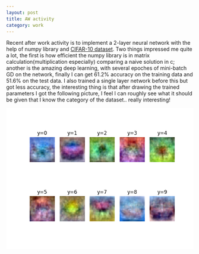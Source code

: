 ```yaml
---
layout: post
title: AW activity
category: work
---
```


Recent after work activity is to implement a 2-layer neural network with the help of numpy library and [CIFAR-10 dataset](https://www.cs.toronto.edu/~kriz/cifar.html). Two things impressed me quite a lot, the first is how efficient the numpy library is in matrix calculation(multiplication especially) comparing a naive solution in c; another is the amazing deep learning, with several epoches of mini-batch GD on the network, finally I can get 61.2% accuracy on the training data and 51.6% on the test data. I also trained a single layer network before this but got less accuracy, the interesting thing is that after drawing the trained parameters I got the following picture, I feel I can roughly see what it should be given that I know the category of the dataset.. really interesting!

![Parameters image](https://github.com/ao-song/ao-song.github.io/blob/gh-pages/docs/_posts/img/w.png?raw=true)

